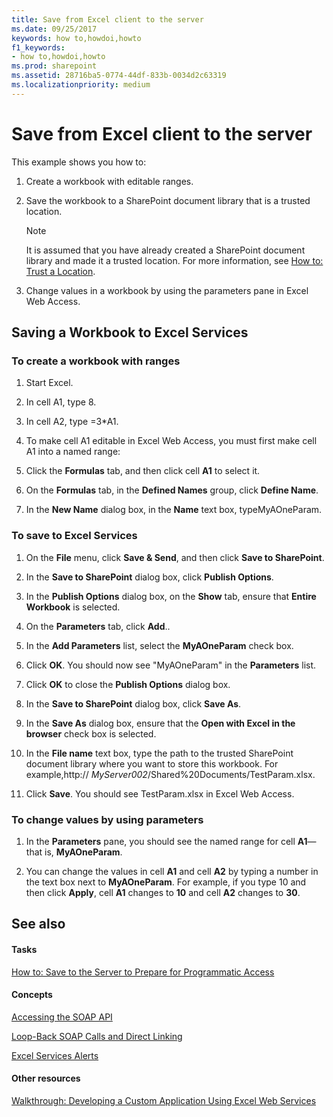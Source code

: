 ```yaml
---
title: Save from Excel client to the server
ms.date: 09/25/2017
keywords: how to,howdoi,howto
f1_keywords:
- how to,howdoi,howto
ms.prod: sharepoint
ms.assetid: 28716ba5-0774-44df-833b-0034d2c63319
ms.localizationpriority: medium
---
```



# Save from Excel client to the server

This example shows you how to:

1. Create a workbook with editable ranges.
    
  
2. Save the workbook to a SharePoint document library that is a trusted location.
    
    > [!NOTE]
    > It is assumed that you have already created a SharePoint document library and made it a trusted location. For more information, see  [How to: Trust a Location](how-to-trust-a-location.md).

3. Change values in a workbook by using the parameters pane in Excel Web Access.
    
  

## Saving a Workbook to Excel Services


### To create a workbook with ranges


1. Start Excel.
    
  
2. In cell A1, type 8.
    
  
3. In cell A2, type =3*A1.
    
  
4. To make cell A1 editable in Excel Web Access, you must first make cell A1 into a named range: 
    
1. Click the **Formulas** tab, and then click cell **A1** to select it.
    
  
2. On the **Formulas** tab, in the **Defined Names** group, click **Define Name**.
    
  
3. In the **New Name** dialog box, in the **Name** text box, typeMyAOneParam.
    
  

### To save to Excel Services


1. On the **File** menu, click **Save &amp; Send**, and then click **Save to SharePoint**. 
    
  
2. In the **Save to SharePoint** dialog box, click **Publish Options**.
    
  
3. In the **Publish Options** dialog box, on the **Show** tab, ensure that **Entire Workbook** is selected.
    
  
4. On the **Parameters** tab, click **Add**..
    
  
5. In the **Add Parameters** list, select the **MyAOneParam** check box.
    
  
6. Click **OK**. You should now see "MyAOneParam" in the **Parameters** list.
    
  
7. Click **OK** to close the **Publish Options** dialog box.
    
  
8. In the **Save to SharePoint** dialog box, click **Save As**.
    
  
9. In the **Save As** dialog box, ensure that the **Open with Excel in the browser** check box is selected.
    
  
10. In the **File name** text box, type the path to the trusted SharePoint document library where you want to store this workbook. For example,http:// _MyServer002_/Shared%20Documents/TestParam.xlsx.
    
  
11. Click **Save**. You should see TestParam.xlsx in Excel Web Access. 
    
  

### To change values by using parameters


1. In the **Parameters** pane, you should see the named range for cell **A1**—that is, **MyAOneParam**. 
    
  
2. You can change the values in cell **A1** and cell **A2** by typing a number in the text box next to **MyAOneParam**. For example, if you type 10 and then click **Apply**, cell **A1** changes to **10** and cell **A2** changes to **30**. 
    
  

## See also


#### Tasks


  
    
    
 [How to: Save to the Server to Prepare for Programmatic Access](how-to-save-to-the-server-to-prepare-for-programmatic-access.md)
#### Concepts


  
    
    
 [Accessing the SOAP API](accessing-the-soap-api.md)
  
    
    
 [Loop-Back SOAP Calls and Direct Linking](loop-back-soap-calls-and-direct-linking.md)
  
    
    
 [Excel Services Alerts](excel-services-alerts.md)
#### Other resources


  
    
    
 [Walkthrough: Developing a Custom Application Using Excel Web Services](walkthrough-developing-a-custom-application-using-excel-web-services.md)
